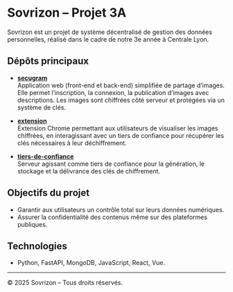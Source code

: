 # Sovrizon – Projet 3A

Sovrizon est un projet de système décentralisé de gestion des données personnelles, réalisé dans le cadre de notre 3e année à Centrale Lyon.

## Dépôts principaux

- [**secugram**](https://github.com/Sovrizon/secugram)  
  Application web (front-end et back-end) simplifiée de partage d’images. Elle permet l’inscription, la connexion, la publication d’images avec descriptions. Les images sont chiffrées côté serveur et protégées via un système de clés.

- [**extension**](https://github.com/Sovrizon/extension)  
  Extension Chrome permettant aux utilisateurs de visualiser les images chiffrées, en interagissant avec un tiers de confiance pour récupérer les clés nécessaires à leur déchiffrement.

- [**tiers-de-confiance**](https://github.com/Sovrizon/tiers-de-confiance)  
  Serveur agissant comme tiers de confiance pour la génération, le stockage et la délivrance des clés de chiffrement.

## Objectifs du projet

- Garantir aux utilisateurs un contrôle total sur leurs données numériques.
- Assurer la confidentialité des contenus même sur des plateformes publiques.

## Technologies

- Python, FastAPI, MongoDB, JavaScript, React, Vue.

---

© 2025 Sovrizon – Tous droits réservés.
